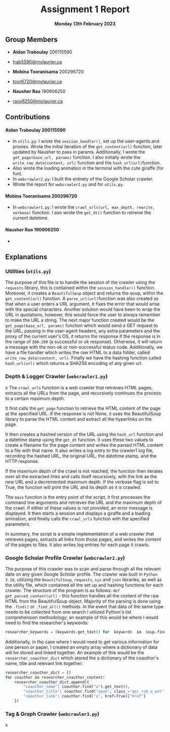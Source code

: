 
<div  align="center">

  

# Assignment 1 Report

  

#### Monday 13th February 2023

  

</div>

  

## Group Members

*  **Aidan Traboulay** 200115590

* trab5590@mylaurier.ca

*  **Mobina Tooranisama** 200296720

* toor6720@mylaurier.ca

*  **Nausher Rao** 190906250

* raox6250@mylaurier.ca

  

## Contributions
 #### **Aidan Traboulay** 200115590
 - In `utils.py`: I wrote the `session_handler()`, set up the user-agents and proxies. Wrote the initial iteration of the `get_content(url)` function, later updated by Nausher to pass in params. Additionally, I wrote the `get_page(base_url, params)` function. I also initially wrote the `write_raw_data(content, url)` function and the `hash_url(url)`function. 
- Also wrote the loading animation in the terminal with the cute giraffe (for fun). 
 - In `webcrawler2.py`: I built the entirety of the Google Scholar crawler.
 - Wrote the report for `webcrawler2.py` and for `utils.py`.
 
####  **Mobina Tooranisama** 200296720 
- In `webcrawler1.py`: I wrote the `crawl_urls(url, max_depth, rewrite, verbose)` function. I aso wrote the `get_dt()` function to retreive the current datetime.

####  **Nausher Rao** 190906250
- 

## Explanations

### Utilities (`utils.py`)
The purpose of this file is to handle the session of the crawler using the `requests` library, this is contained within the `session_handler()` function. Moreover, it creates a `BeautifulSoup` object and returns the soup, within the `get_content(url)` function. A `parse_url(url)`function was also created so that when a user enters a URL argument, it fixes the error that would arise with the special characters. Another solution would have been to wrap the URL in quotations, however, this would force the user to always remember to make the URL a string. The next major function created would be the `get_page(base_url, params)` function which would send a GET request to the URL, passing in the user-agent headers, any extra parameters and the proxy of the current user's OS, it returns the response if the response is in the range of `200-299` (a successful or ok response). Otherwise, it will return a message with the non-ok or non-successful status code. Additionally, we have a file handler which writes the raw HTML to a data folder, called `write_raw_data(content, url)`. Finally we have the hashing function called `hash_url(url)` which returns a SHA256 encoding of any given url.

### Depth & Logger Crawler (`webcrawler1.py`)

x The `crawl_urls` function is a web crawler that retrieves HTML pages, extracts all the URLs from the page, and recursively continues the process to a certain maximum depth.

It first calls the `get_page` function to retrieve the HTML content of the page at the specified URL. If the response is not None, it uses the BeautifulSoup library to parse the HTML content and extract all the hyperlinks on the page.

It then creates a hashed version of the URL using the `hash_url` function and a datetime stamp using the `get_dt` function. It uses these two values to create a filename for the page content and writes the parsed HTML content to a file with that name. It also writes a log entry to the crawler1.log file, recording the hashed URL, the original URL, the datetime stamp, and the HTTP response.

If the maximum depth of the crawl is not reached, the function then iterates over all the extracted links and calls itself recursively, with the link as the new URL and a decremented maximum depth. If the verbose flag is set to True, the function will print the URL and its depth as it is crawled.

The `main` function is the entry point of the script, it first processes the command line arguments and retrieves the URL and the maximum depth of the crawl. If either of these values is not provided, an error message is displayed. It then starts a session and displays a giraffe and a loading animation, and finally calls the `crawl_urls` function with the specified parameters.

In summary, the script is a simple implementation of a web crawler that retrieves pages, extracts all links from those pages, and writes the content of the pages to files. It also writes log entries for each page it crawls.

### Google Scholar Profile Crawler (`webcrawler2.py`)

The purpose of this crawler was to scan and parse through all the relevant data on any given Google Scholar profile. The crawler was built in `Python 3.10`, utilizing the `BeautifulSoup`, `requests`, `sys` and `json` libraries, as well as the utility file, which contained all the set up and hashing functions for each crawler. The structure of the program is as follows: `def get_parsed_content(url)` - this function handles all the content of the raw HTML from the BeautifulSoup object. Majority of the parsing is done using the `.find()` or `.find_all()` methods. In the event that data of the same type needs to be collected from one search I utilized Python's list comprehension methodology; an example of this would be where I would need to find the researcher's keywords:
```python
researcher_keywords = [keywords.get_text() for  keywords  in  soup.find_all("a", class_="gsc_prf_inta gs_ibl")]
```
 Additionally, in the case where I would need to get various information for one person or paper, I created an empty array where a dictionary of data will be stored and linked together. An example of this would be the `researcher_coauthor_dict` which stored the a dictionary of the coauthor's name, title and relevant link together: 
```python
researcher_coauthor_dict = []
for coauthor in researcher_coauthor_content:
	researcher_coauthor_dict.append({
		"coauthor_name": coauthor.find("a").get_text(),
		"coauthor_title": coauthor.find("span", class_="gsc_rsb_a_ext").get_text(),
		"coauthor_link": coauthor.find("a", href=True)["href"]
	})
```

### Tag & Graph Crawler (`webcrawler3.py`)
x
